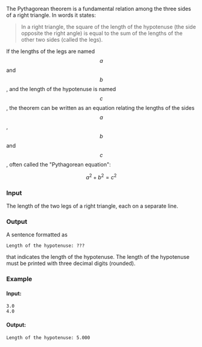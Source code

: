The Pythagorean theorem is a fundamental relation among the three sides of a right triangle. In words it states:

> In a right triangle, the square of the length of the hypotenuse (the side opposite the right angle) is equal to the sum of the lengths of the other two sides (called the legs).

If the lengths of the legs are named $$a$$ and $$b$$, and the length of the hypotenuse is named $$c$$, the theorem can be written as an equation relating the lengths of the sides $$a$$, $$b$$ and $$c$$, often called the "Pythagorean equation":

$$a^2 + b^2 = c^2$$

### Input

The length of the two legs of a right triangle, each on a separate line.

### Output

A sentence formatted as

```
Length of the hypotenuse: ???
```

that indicates the length of the hypotenuse. The length of the hypotenuse must be printed with three decimal digits (rounded). 

### Example

#### Input:

```
3.0
4.0
```

#### Output:

```
Length of the hypotenuse: 5.000
```
